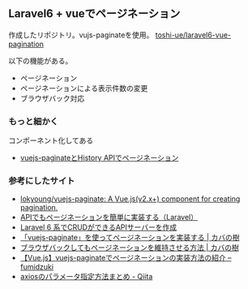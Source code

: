 ## Laravel6 + vueでページネーション

作成したリポジトリ。vujs-paginateを使用。
[toshi-ue/laravel6-vue-pagination](https://github.com/toshi-ue/laravel6-vue-pagination)

以下の機能がある。

- ページネーション
- ページネーションによる表示件数の変更
- ブラウザバック対応

### もっと細かく

コンポーネント化してある

- [vuejs-paginateとHistory APIでページネーション](https://gist.github.com/manabuyasuda/caa890a5b3e1e30babab293adfd45ae4)

### 参考にしたサイト

- [lokyoung/vuejs-paginate: A Vue.js(v2.x+) component for creating pagination.](https://github.com/lokyoung/vuejs-paginate)
- [APIでもページネーションを簡単に実装する（Laravel）](https://zenn.dev/naoki_oshiumi/articles/b894673b759856)
- [Laravel 6 系でCRUDができるAPIサーバーを作成](https://zenn.dev/msksgm/articles/20211130-laravel6-crud-api-server)
- [「vuejs-paginate」を使ってページネーションを実装する | カバの樹](https://www.kabanoki.net/4320/)
- [ブラウザバックしてもページネーションを維持させる方法 | カバの樹](https://www.kabanoki.net/5881/)
- [【Vue.js】vuejs-paginateでページネーションの実装方法の紹介 – fumidzuki](https://fumidzuki.com/knowledge/1832/#:~:text=install%20vuejs%2Dpaginate-,%E3%83%86%E3%83%B3%E3%83%97%E3%83%AC%E3%83%BC%E3%83%88%E4%BD%9C%E6%88%90,-%E3%83%9A%E3%83%BC%E3%82%B8%E3%83%8D%E3%83%BC)
- [axiosのパラメータ指定方法まとめ - Qiita](https://qiita.com/taroc/items/f22f7dd5d6d5443c72a4)
